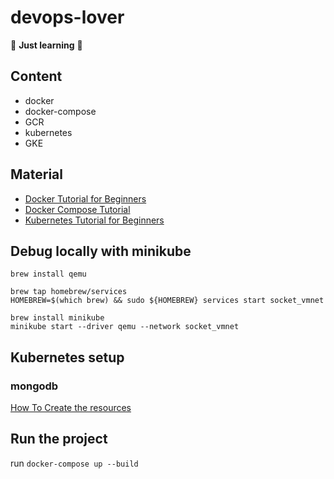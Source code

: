 # devops-lover

:green_book: **Just learning** :green_book:

## Content

- docker
- docker-compose
- GCR
- kubernetes
- GKE

## Material

- [Docker Tutorial for Beginners](https://www.youtube.com/watch?v=3c-iBn73dDE)
- [Docker Compose Tutorial](https://www.youtube.com/watch?v=SXwC9fSwct8)
- [Kubernetes Tutorial for Beginners](https://www.youtube.com/watch?v=X48VuDVv0do)


## Debug locally with minikube
```brew install qemu```  
```brew install socket_vmnet
brew tap homebrew/services
HOMEBREW=$(which brew) && sudo ${HOMEBREW} services start socket_vmnet
```  
```brew install minikube```  
```minikube start --driver qemu --network socket_vmnet```


## Kubernetes setup
### mongodb
[How To Create the resources](https://medium.com/@ravipatel.it/deploying-mongodb-on-kubernetes-minikube-2c4f19a151f7)


## Run the project

run
`docker-compose up --build`
